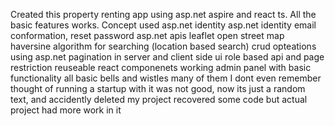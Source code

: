 Created this property renting app using asp.net aspire and react ts. All the basic features works.
Concept used
asp.net identity
asp.net identity email conformation, reset password
asp.net apis
leaflet open street map
haversine algorithm for searching (location based search)
crud opteations using asp.net
pagination in server and client side ui
role based api and page restriction
reuseable react componenets
working admin panel with basic functionality
all basic bells and wistles many of them I dont even remember
 thought of running a startup with it was not good, now its just a random text, and accidently deleted my project recovered some code but actual project had more work in it


